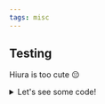```yaml
---
tags: misc
--- 
```


## Testing

Hiura is too cute :pensive:

<details><summary markdown="span">Let's see some code!</summary>
```c++
cout << "hello world" <<endl;
```
Of course, it has to be Hello World, right?
</details>

![img](https://cdn.discordapp.com/attachments/752406106009239585/1228792407034958077/mihate_hiura_koisuru_otome_no_tsukurikata_drawn_by_banjou_azusa__9cf89d26faf8453bfe895f5d193e41a4.png?ex=662d551b&is=661ae01b&hm=8e3c5e9bff66d631a6c372b156b5173b9b7736e19903d4960ac2cb47fe186823&)
